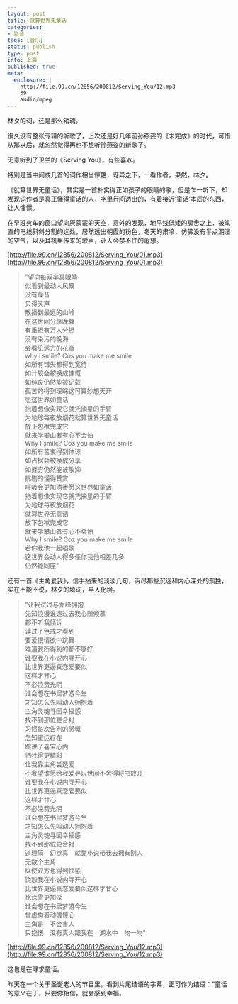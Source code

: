 ```yaml
---
layout: post
title: 就算世界无童话
categories:
- 影音
tags: [音乐]
status: publish
type: post
info: 上海
published: true
meta:
  enclosure: |
    http://file.99.cn/12856/200812/Serving_You/12.mp3
    39
    audio/mpeg
---
```


林夕的词，还是那么销魂。

很久没有整张专辑的听歌了，上次还是好几年前孙燕姿的《未完成》的时代，可惜从那以后，就忽然觉得再也不想听孙燕姿的新歌了。

无意听到了卫兰的《Serving You》，有些喜欢。

特别是当中间或几首的词作相当惊艳，讶异之下，一看作者，果然，林夕。

《就算世界无童话》，其实是一首朴实得正如孩子的眼睛的歌，但是乍一听下，却发现词作者是真正懂得童话的人，字里行间透出的，有着接近‘童话’本质的东西，让人憧憬。

在早班火车的窗口望向灰蒙蒙的天空，意外的发现，地平线低矮的房舍之上，被笔直的电线斜斜分割的远处，居然透出朝霞的粉色，冬天的肃冷、仿佛没有半点潮湿的空气，以及耳机里传来的歌声，让人会禁不住的遐想。

[http://file.99.cn/12856/200812/Serving_You/01.mp3](http://file.99.cn/12856/200812/Serving_You/01.mp3)

>"望向每双率真眼睛    
>似看到最动人风景    
>没有躁音    
>只得笑声    
>散播到最远的山岭    
>在这世间分享晚餐    
>有重担有万人分担    
>没有染污的晚海    
>会看见远方的花瓣    
>why i smile? Cos you make me smile    
>如所有错失都得到宽待    
>如计较会被换成慷慨    
>如纯良仍然能被记载    
>孤苦的得到理睬这可算妙想天开    
>愿这世界如童话    
>抱着想像实现它就凭摘星的手臂    
>为地球每夜放烟花就算世界无童话    
>放下包袱完成它    
>就来学攀山者有心不会怕    
>Why I smile? Cos you make me smile    
>如所有苦衷得到体谅    
>如占据会被换成分享    
>如捱穷仍然能被敬抑    
>挑剔的懂得赞赏    
>呼吸会更加清香愿这世界如童话    
>抱着想像实现它就凭摘星的手臂    
>为地球每夜放烟花    
>就算世界无童话    
>放下包袱完成它    
>就来学攀山者有心不会怕    
>Why I smile? Coz you make me smile    
>若你我他一起唱歌    
>这世界会动人得多任你我他相差几多    
>仍然能同座"    

还有一首《主角爱我》，信手拈来的淡淡几句，诉尽那些沉迷和内心深处的孤独，实在不能不说，林夕的填词，早入化境。

>“让我试过与乔峰拥抱    
>先知浪漫谁造过去我心所倾慕　    
>都不听我倾诉    
>读过了色戒才看到    
>要爱恨情欲中跳舞    
>难道我所得到的都不够好　    
>谁要我在小说内寻开心　    
>比世界更逼真恋爱要似　    
>这样才甘心　    
>不必浪费光阴    
>谁会想在书里梦游今生　    
>才知怎么先叫动人拥抱着　    
>主角灵魂寻回幸福感　    
>找不到那位更合衬　    
>习惯每次告别的感慨　    
>怎知蜜运存在    
>跳进了喜宝心内　    
>牺牲得更精彩    
>让我靠主角尝透爱　    
>不奢望谁愿给我爱寻玩世间不舍得将书放开　    
>谁要我在小说内寻开心　    
>比世界更逼真恋爱要似　    
>这样才甘心　    
>不必浪费光阴    
>谁会想在书里梦游今生　    
>才知怎么先叫动人拥抱着　    
>主角灵魂寻回幸福感　    
>找不到那位更合衬　    
>道理简　幻觉真　就靠小说带我去拥有别人    
>无数个主角　    
>纵使双方也得到快感　    
>饶恕我在小说内寻开心　    
>比世界更逼真恋爱要似这样才甘心　    
>比深雪更加深    
>谁会想在书里梦游今生    
>曾虚构着动魄惊心    
>主角是　不会害人    
>只抱恨　没有真人跟我在　湖水中　吻一吻"    
    
[http://file.99.cn/12856/200812/Serving_You/12.mp3](http://file.99.cn/12856/200812/Serving_You/12.mp3)

这也是在寻求童话。

昨天在一个关于圣诞老人的节目里，看到片尾结语的字幕，正可作为结语：”童话的意义在于，只要你相信，就会感到幸福。

